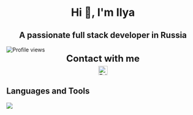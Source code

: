 <!-- Center align text using HTML -->
<h1 align="center">
  Hi 👋, I'm Ilya
</h1>
<h2 align="center">A passionate full stack developer in Russia</h2>

<img src="https://komarev.com/ghpvc/?username=BCyclik&color=blue" alt="Profile views" />
<!-- Contact section -->
<div style="text-align: center;">
    <span style="display: block; font-size: 24px; font-weight: bold;">Contact with me</span>
    <a href="https://t.me/BCyclik" style="display: inline-block; margin-top: 5px;">
        <img src="https://img.shields.io/badge/Telegram-2CA5E0?style=for-the-badge&logo=telegram&logoColor=white" alt="Telegram" 
             style="height: 24px; vertical-align: middle;" />
    </a>
</div>

<!-- Languages and Tools section -->
<h2 align="left">Languages and Tools</h2>
<p>
  <p align="left">
  <a href="https://skillicons.dev">
    <img src="https://skillicons.dev/icons?i=cs,unity,cpp,unreal,vscode,py,ps,blender,html,docker" />
  </a>
</p>
